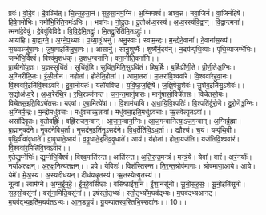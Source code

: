 

  
प्रवः॑। वो॒दे॒वं। दे॒वञ्चि॑त्। चि॒त्स॒ह॒सा॒नं। स॒ह॒सा॒नम॒ग्निं। अ॒ग्निमश्वं॑। अश्व॒न्न। नवा॒जिनं॑। वा॒जिनं॑हिषे। हि॒षे॒नमो॑भिः। नमो॑भि॒रिति॒नमः॑ऽभिः।। भवा॑नः। नो॒दू॒तः। दू॒तोअ॑ध्व॒रस्य॑। अ॒ध्व॒रस्य॑वि॒द्वान्। वि॒द्वान्त्मना॑। त्मना॑दे॒वेषु॑। दे॒वेषु॑विविदे। वि॒वि॒दे॒मि॒तद्रुः॑। मि॒तद्रु॒रिति॑मि॒तऽद्रुः॑।।  
आया॑हि। या॒ह्य॒ग्ने॒। अ॒ग्ने॒प॒थ्याः॑। प॒थ्या॒३॒॑अनु॑। अनु॒स्वाः। स्वाम॒न्द्रः। म॒न्द्रोदे॒वानां॑। दे॒वानां॑स॒ख्यं। स॒ख्यञ्जु॑षा॒णः। जु॒षा॒णइति॑जु॒षा॒णः।। आसानु॑। सानु॒शुष्मैः॑। शुष्मै॑र्न॒दय॑न्। न॒दय॑न्पृथि॒व्याः। पृ॒थि॒व्याजम्भे॑भिः। जम्भे॑भि॒र्विश्वं॑। विश्व॑मु॒शध॑क्। उ॒शध॒ग्वना॑नि। वना॒नीति॒वना॑नि।।  
प्रा॒चीनो॑य॒ज्ञः। य॒ज्ञस्सुधि॑तं। सुधि॑तं॒हि। सुधि॑त॒मिति॒सुऽधि॑तं। हिब॒र्हिः। ब॒र्हिःप्री॑णी॒ते। प्री॒णी॒तेअ॒ग्निः। अ॒ग्निरी॑ळि॒तः। ई॒ळी॒तोन। नहोता॑। होतेति॒होता॑।। आमा॒तरा॑। मा॒तरा॑वि॒श्ववा॑रे। वि॒श्ववा॑रेहुवा॒नः। वि॒श्ववा॑रे॒इति॑वि॒श्वऽवा॑रे। हु॒वा॒नोयतः॑। यतो॑यविष्ठ। य॒वि॒ष्ठ॒ज॒ज्ञि॒षे। ज॒ज्ञि॒षेसु॒शेवः॑। सु॒शेव॒इति॑सु॒ऽशेवः॑।।  
स॒द्योअ॑ध्व॒रे। अ॒ध्व॒रेर॑थि॒रं। र॒थि॒रञ्ज॑नन्त। ज॒न॒न्त॒मानु॑षासः। मानु॑षासो॒विचे॑तसः। विचे॑तसो॒यः। विचे॑तस॒इति॒विऽचे॑तसः। यए॑षां। ए॒षा॒मित्ये॑षां।। वि॒शाम॑धायि। अ॒धा॒यि॒वि॒श्पतिः॑। वि॒श्पति॑र्दुरो॒णॆ। दु॒रो॒णॆ३॒॑ग्निः। अ॒ग्निर्म॒न्द्रः। म॒न्द्रोमधु॑वचाः। मधु॑वचाऋ॒तावा॑। मधु॑वचा॒इति॒मधु॑ऽवचाः। ऋ॒तवेत्यृ॒तऽवा॑।।  
असा॑दिवृ॒तः। वृ॒तोवह्निः॑। वह्नि॑राजग॒न्वान्। आ॒ज॒ग॒न्वान॒ग्निः। आ॒ज॒गन्वानित्या॒ऽज॒ग॒न्वान्। अ॒ग्निर्ब्र॒ह्मा। ब्र॒ह्मानृ॒षद॑ने। नृ॒षद॑नेविध॒र्ता। नृ॒सद॑न॒इति॑नृ॒ऽसद॑ने। वि॒ध॒र्तेति॑वि॒ऽध॒र्ता।। द्यौश्च॑। च॒यं। यम्पृ॑थि॒वी। पृ॒थि॒वीवा॑वृ॒धाते॑। वा॒वृ॒धाते॒आयं। व॒वृ॒धाते॒इति॑व॒वृ॒धाते॑। आयं। यंहोता॑। होता॒यज॑ति। यज॑तिवि॒श्ववा॑रं। वि॒श्ववा॑र॒मिति॑वि॒श्वऽवा॑रं।।  
ए॒तेद्यु॒म्नेभिः॑। द्यु॒म्नेभि॒र्विश्वं॑। विश्व॒माति॑रन्त। आति॑रन्त। अ॒ति॒र॒न्त॒मन्त्रं॑। मन्त्रं॒ये। येवा॑। वारं॑। अरं॒नर्याः॑। नर्या॑अतक्षन्। अ॒त॒क्ष॒नित्य॑तक्षन्।। प्रये। येविशः॑। विश॑स्तिरन्त। ति॒र॒न्त॒श्रोष॑माणाः। श्रोष॑माणा॒आये। आये। येमे॑। मे॒अ॒स्य। अ॒स्यदीध॑यन्। दीध॑यन्नृ॒तस्य॑। ऋ॒तस्येत्यृ॒तस्य॑।।  
नूत्वां। त्वाम॑ग्ने। अ॒ग्न॒ई॒म॒हे॒। ई॒म॒हे॒वसि॑ष्ठाः। वसि॑ष्ठाईशा॒नं। ई॒शा॒नंसू॑नो। सू॒नो॒स॒ह॒सः॒। सू॒नो॒इति॑सूनो। स॒ह॒सो॒वसू॑नां। वसू॑ना॒मिति॒वसू॑नां।। इषं॑स्तो॒तृभ्यः॑। स्तो॒तृभ्यो॑म॒घव॑द्भ्यः। म॒घव॑द्भ्यआनट्। म॒घव॑द्भ्य॒इति॑म॒घव॑त्ऽभ्यः। आ॒न॒ड्यू॒यं। यू॒यम्पा॑तस्व॒स्तिभि॒स्सदा॑नः।। 10।।  
